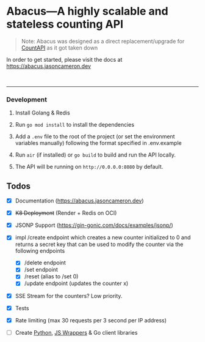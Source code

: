 # Abacus—A highly scalable and stateless counting API
                                                               
> Note: Abacus was designed as a direct replacement/upgrade for [CountAPI](https://countapi.xyz/) as it got taken down

In order to get started, please visit the docs at https://abacus.jasoncameron.dev

<!--
## Key features
- Blazing-Fast Performance: Powered by Golang and Valkey (fork of redis), Abacus delivers unparalleled speed and efficiency.
- JSONP Support: Seamlessly integrate Abacus into your web applications with cross-origin resource sharing (CORS) support.
-->


<br/>

---
          
### Development

1. Install Golang & Redis

2. Run `go mod install` to install the dependencies
                                                   
3. Add a `.env` file to the root of the project (or set the environment variables manually) following the format specified in .env.example

4. Run `air` (if installed) or `go build` to build and run the API locally.

5. The API will be running on `http://0.0.0.0:8080` by default.
 

## Todos

- [x] Documentation (https://abacus.jasoncameron.dev)
- [x] ~~K8 Deployment~~ (Render + Redis on OCI)
- [x] JSONP Support (https://gin-gonic.com/docs/examples/jsonp/)
- [x] impl /create endpoint which creates a new counter initialized to 0 and returns a secret key that can be used to modify the counter via the following endpoints
  - [x] /delete endpoint
  - [x] /set endpoint 
  - [x] /reset (alias to /set 0)
  - [x] /update endpoint (updates the counter x)
- [x] SSE Stream for the counters? Low priority.
- [x] Tests
- [x] Rate limiting (max 30 requests per 3 second per IP address)
- [ ] Create [Python](https://github.com/BenJetson/py-countapi), [JS Wrappers](https://github.com/mlomb/countapi-js) & Go client libraries

